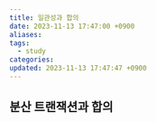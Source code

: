 ```yaml
---
title: 일관성과 합의
date: 2023-11-13 17:47:00 +0900
aliases: 
tags:
  - study
categories: 
updated: 2023-11-13 17:47:47 +0900
---
```


## 분산 트랜잭션과 합의


